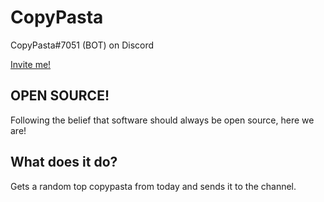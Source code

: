 # CopyPasta

CopyPasta#7051 (BOT) on Discord

[Invite me!](https://discord.com/api/oauth2/authorize?client_id=882832904605020190&permissions=18432&scope=bot)

## OPEN SOURCE!
Following the belief that software should always be open source, here we are!

## What does it do?

Gets a random top copypasta from today and sends it to the channel.
